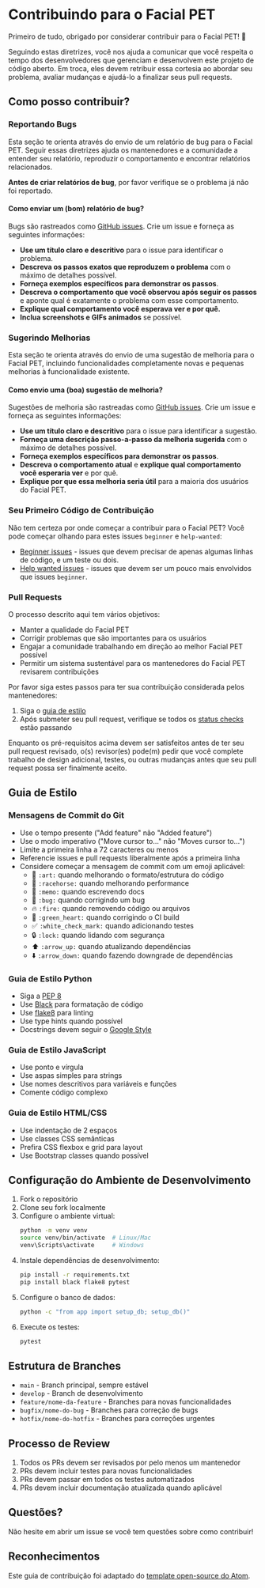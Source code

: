 # Contribuindo para o Facial PET

Primeiro de tudo, obrigado por considerar contribuir para o Facial PET! 🎉

Seguindo estas diretrizes, você nos ajuda a comunicar que você respeita o tempo dos desenvolvedores que gerenciam e desenvolvem este projeto de código aberto. Em troca, eles devem retribuir essa cortesia ao abordar seu problema, avaliar mudanças e ajudá-lo a finalizar seus pull requests.

## Como posso contribuir?

### Reportando Bugs

Esta seção te orienta através do envio de um relatório de bug para o Facial PET. Seguir essas diretrizes ajuda os mantenedores e a comunidade a entender seu relatório, reproduzir o comportamento e encontrar relatórios relacionados.

**Antes de criar relatórios de bug**, por favor verifique se o problema já não foi reportado.

#### Como enviar um (bom) relatório de bug?

Bugs são rastreados como [GitHub issues](https://github.com/JoaoAlexandreMG/facial-pet/issues). Crie um issue e forneça as seguintes informações:

* **Use um título claro e descritivo** para o issue para identificar o problema.
* **Descreva os passos exatos que reproduzem o problema** com o máximo de detalhes possível.
* **Forneça exemplos específicos para demonstrar os passos**.
* **Descreva o comportamento que você observou após seguir os passos** e aponte qual é exatamente o problema com esse comportamento.
* **Explique qual comportamento você esperava ver e por quê.**
* **Inclua screenshots e GIFs animados** se possível.

### Sugerindo Melhorias

Esta seção te orienta através do envio de uma sugestão de melhoria para o Facial PET, incluindo funcionalidades completamente novas e pequenas melhorias à funcionalidade existente.

#### Como envio uma (boa) sugestão de melhoria?

Sugestões de melhoria são rastreadas como [GitHub issues](https://github.com/seu-usuario/facial-pet/issues). Crie um issue e forneça as seguintes informações:

* **Use um título claro e descritivo** para o issue para identificar a sugestão.
* **Forneça uma descrição passo-a-passo da melhoria sugerida** com o máximo de detalhes possível.
* **Forneça exemplos específicos para demonstrar os passos**.
* **Descreva o comportamento atual** e **explique qual comportamento você esperaria ver** e por quê.
* **Explique por que essa melhoria seria útil** para a maioria dos usuários do Facial PET.

### Seu Primeiro Código de Contribuição

Não tem certeza por onde começar a contribuir para o Facial PET? Você pode começar olhando para estes issues `beginner` e `help-wanted`:

* [Beginner issues](https://github.com/seu-usuario/facial-pet/labels/beginner) - issues que devem precisar de apenas algumas linhas de código, e um teste ou dois.
* [Help wanted issues](https://github.com/seu-usuario/facial-pet/labels/help%20wanted) - issues que devem ser um pouco mais envolvidos que issues `beginner`.

### Pull Requests

O processo descrito aqui tem vários objetivos:

- Manter a qualidade do Facial PET
- Corrigir problemas que são importantes para os usuários
- Engajar a comunidade trabalhando em direção ao melhor Facial PET possível
- Permitir um sistema sustentável para os mantenedores do Facial PET revisarem contribuições

Por favor siga estes passos para ter sua contribuição considerada pelos mantenedores:

1. Siga o [guia de estilo](#guia-de-estilo)
2. Após submeter seu pull request, verifique se todos os [status checks](https://help.github.com/articles/about-status-checks/) estão passando

Enquanto os pré-requisitos acima devem ser satisfeitos antes de ter seu pull request revisado, o(s) revisor(es) pode(m) pedir que você complete trabalho de design adicional, testes, ou outras mudanças antes que seu pull request possa ser finalmente aceito.

## Guia de Estilo

### Mensagens de Commit do Git

* Use o tempo presente ("Add feature" não "Added feature")
* Use o modo imperativo ("Move cursor to..." não "Moves cursor to...")
* Limite a primeira linha a 72 caracteres ou menos
* Referencie issues e pull requests liberalmente após a primeira linha
* Considere começar a mensagem de commit com um emoji aplicável:
    * 🎨 `:art:` quando melhorando o formato/estrutura do código
    * 🐎 `:racehorse:` quando melhorando performance
    * 📝 `:memo:` quando escrevendo docs
    * 🐛 `:bug:` quando corrigindo um bug
    * 🔥 `:fire:` quando removendo código ou arquivos
    * 💚 `:green_heart:` quando corrigindo o CI build
    * ✅ `:white_check_mark:` quando adicionando testes
    * 🔒 `:lock:` quando lidando com segurança
    * ⬆️ `:arrow_up:` quando atualizando dependências
    * ⬇️ `:arrow_down:` quando fazendo downgrade de dependências

### Guia de Estilo Python

* Siga a [PEP 8](https://www.python.org/dev/peps/pep-0008/)
* Use [Black](https://github.com/psf/black) para formatação de código
* Use [flake8](https://flake8.pycqa.org/) para linting
* Use type hints quando possível
* Docstrings devem seguir o [Google Style](https://sphinxcontrib-napoleon.readthedocs.io/en/latest/example_google.html)

### Guia de Estilo JavaScript

* Use ponto e vírgula
* Use aspas simples para strings
* Use nomes descritivos para variáveis e funções
* Comente código complexo

### Guia de Estilo HTML/CSS

* Use indentação de 2 espaços
* Use classes CSS semânticas
* Prefira CSS flexbox e grid para layout
* Use Bootstrap classes quando possível

## Configuração do Ambiente de Desenvolvimento

1. Fork o repositório
2. Clone seu fork localmente
3. Configure o ambiente virtual:
   ```bash
   python -m venv venv
   source venv/bin/activate  # Linux/Mac
   venv\Scripts\activate     # Windows
   ```
4. Instale dependências de desenvolvimento:
   ```bash
   pip install -r requirements.txt
   pip install black flake8 pytest
   ```
5. Configure o banco de dados:
   ```bash
   python -c "from app import setup_db; setup_db()"
   ```
6. Execute os testes:
   ```bash
   pytest
   ```

## Estrutura de Branches

* `main` - Branch principal, sempre estável
* `develop` - Branch de desenvolvimento
* `feature/nome-da-feature` - Branches para novas funcionalidades
* `bugfix/nome-do-bug` - Branches para correção de bugs
* `hotfix/nome-do-hotfix` - Branches para correções urgentes

## Processo de Review

1. Todos os PRs devem ser revisados por pelo menos um mantenedor
2. PRs devem incluir testes para novas funcionalidades
3. PRs devem passar em todos os testes automatizados
4. PRs devem incluir documentação atualizada quando aplicável

## Questões?

Não hesite em abrir um issue se você tem questões sobre como contribuir!

## Reconhecimentos

Este guia de contribuição foi adaptado do [template open-source do Atom](https://github.com/atom/atom/blob/master/CONTRIBUTING.md).
